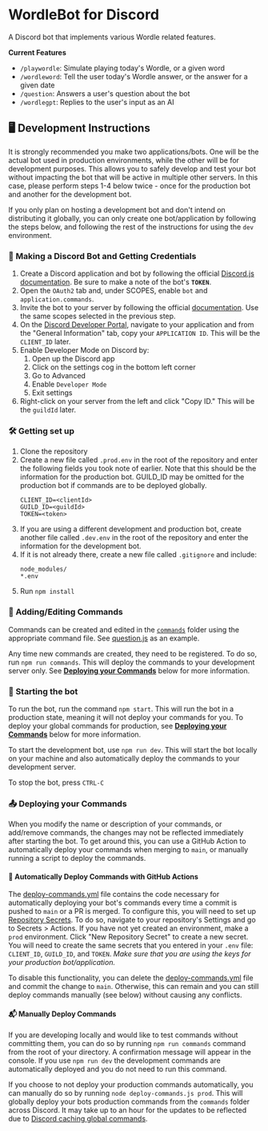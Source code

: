 # WordleBot for Discord

A Discord bot that implements various Wordle related features.

**Current Features**

* `/playwordle`: Simulate playing today's Wordle, or a given word
* `/wordleword`: Tell the user today's Wordle answer, or the answer for a given date
* `/question`: Answers a user's question about the bot
* `/wordlegpt`: Replies to the user's input as an AI

<!--
TODO add invite link
<div align="center">
    <a href="">
        <img src="https://docs.google.com/drawings/d/e/2PACX-1vT8NvgkGLPm2xX0W5kTat9bEcm_m57PQrYqdG4c0J__qLye9fRU-EH4ixTwe3xnHSa6eFYT5YgWVup8/pub?w=356&h=75" alt="Invite WordleBot to your server!"/>
    </a>
</div>
-->

## 🖥 Development Instructions
It is strongly recommended you make two applications/bots. One will be the actual bot used in production environments, while the other will be for development purposes. This allows you to safely develop and test your bot without impacting the bot that will be active in multiple other servers. In this case, please perform steps 1-4 below twice - once for the production bot and another for the development bot.

If you only plan on hosting a development bot and don't intend on distributing it globally, you can only create one bot/application by following the steps below, and following the rest of the instructions for using the `dev` environment.

### 📱 Making a Discord Bot and Getting Credentials
1. Create a Discord application and bot by following the official [Discord.js documentation](https://discordjs.guide/preparations/setting-up-a-bot-application.html#creating-your-bot). Be sure to make a note of the bot's **`TOKEN`**.
2. Open the `OAuth2` tab and, under SCOPES, enable `bot` and `application.commands`.
3. Invite the bot to your server by following the official [documentation](https://discordjs.guide/preparations/adding-your-bot-to-servers.html). Use the same scopes selected in the previous step.
4. On the [Discord Developer Portal](https://discord.com/developers/), navigate to your application and from the "General Information" tab, copy your `APPLICATION ID`. This will be the `CLIENT_ID` later.
5. Enable Developer Mode on Discord by:
    1. Open up the Discord app
    2. Click on the settings cog in the bottom left corner
    3. Go to Advanced
    4. Enable `Developer Mode`
    5. Exit settings
6. Right-click on your server from the left and click "Copy ID." This will be the `guildId` later.

### 🛠 Getting set up
1. Clone the repository
2. Create a new file called  `.prod.env` in the root of the repository and enter the following fields you took note of earlier. Note that this should be the information for the production bot. GUILD_ID may be omitted for the production bot if commands are to be deployed globally.
    ```
    CLIENT_ID=<clientId>
    GUILD_ID=<guildId>
    TOKEN=<token>
    ```
3. If you are using a different development and production bot, create another file called `.dev.env` in the root of the repository and enter the information for the development bot.
4. If it is not already there, create a new file called `.gitignore` and include:
      ```
      node_modules/
      *.env
      ```
5. Run `npm install`

### 📝 Adding/Editing Commands
Commands can be created and edited in the [`commands`](commands) folder using the appropriate command file. See [question.js](commands/question.js) as an example.

Any time new commands are created, they need to be registered. To do so, run `npm run commands`. This will deploy the commands to your development server only. See [**Deploying your Commands**](#deploying-your-commands) below for more information.

### 🤖 Starting the bot
To run the bot, run the command `npm start`. This will run the bot in a production state, meaning it will not deploy your commands for you. To deploy your global commands for production, see [**Deploying your Commands**](#📤-deploying-your-commands) below for more information.

To start the development bot, use `npm run dev`. This will start the bot locally on your machine and also automatically deploy the commands to your development server.

To stop the bot, press `CTRL-C`

### 📤 Deploying your Commands
When you modify the name or description of your commands, or add/remove commands, the changes may not be reflected immediately after starting the bot. To get around this, you can use a GitHub Action to automatically deploy your commands when merging to `main`, or manually running a script to deploy the commands.

#### 🔄 Automatically Deploy Commands with GitHub Actions
The [deploy-commands.yml](.github/workflows/deploy-commands.yml) file contains the code necessary for automatically deploying your bot's commands every time a commit is pushed to `main` or a PR is merged. To configure this, you will need to set up [Repository Secrets](https://github.com/Azure/actions-workflow-samples/blob/master/assets/create-secrets-for-GitHub-workflows.md). To do so, navigate to your repository's Settings and go to Secrets > Actions. If you have not yet created an environment, make a `prod` environment. Click "New Repository Secret" to create a new secret. You will need to create the same secrets that you entered in your `.env` file: `CLIENT_ID`, `GUILD_ID`, and `TOKEN`. _Make sure that you are using the keys for your production bot/application._

To disable this functionality, you can delete the [deploy-commands.yml](.github/workflows/deploy-commands.yml) file and commit the change to `main`. Otherwise, this can remain and you can still deploy commands manually (see below) without causing any conflicts.

#### 📬 Manually Deploy Commands
If you are developing locally and would like to test commands without committing them, you can do so by running `npm run commands` command from the root of your directory. A confirmation message will appear in the console. If you use `npm run dev` the development commands are automatically deployed and you do not need to run this command.

If you choose to not deploy your production commands automatically, you can manually do so by running `node deploy-commands.js prod`. This will globally deploy your bots production commands from the `commands` folder across Discord. It may take up to an hour for the updates to be reflected due to [Discord caching global commands](https://canary.discord.com/developers/docs/interactions/application-commands#making-a-global-command).
